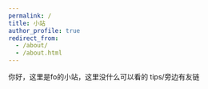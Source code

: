 ```yaml
---
permalink: /
title: 小站
author_profile: true
redirect_from: 
  - /about/
  - /about.html
---
```


你好，这里是fo的小站，这里没什么可以看的
tips/旁边有友链
